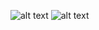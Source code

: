 ![alt text](https://unit.fun/github/overview.svg)
![alt text](https://unit.fun/github/language.svg)
